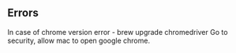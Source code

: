 ## Errors

In case of chrome version error -
brew upgrade chromedriver
Go to security, allow mac to open google chrome.
